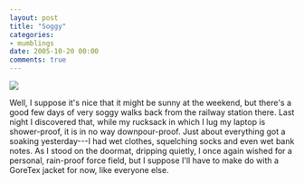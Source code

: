 ```yaml
---
layout: post
title: "Soggy"
categories:
- mumblings
date: 2005-10-20 00:00
comments: true
---
```


<p class="img-shadow"><img src="http://www.rousette.org.uk/ee/images/uploads/wet_week.jpg" /></p>

<p>Well, I suppose it's nice that it might be sunny at the weekend, but there's a good few days of very soggy walks back from the railway station there. Last night I discovered that, while my rucksack in which I lug my laptop is shower-proof, it is in no way downpour-proof. Just about everything got a soaking yesterday---I had wet clothes, squelching socks and even wet bank notes. As I stood on the doormat, dripping quietly, I once again wished for a personal, rain-proof force field, but I suppose I'll have to make do with a GoreTex jacket for now, like everyone else.</p>


